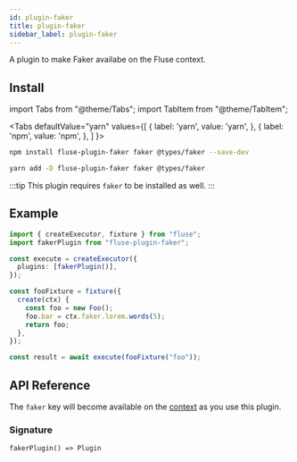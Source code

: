 ```yaml
---
id: plugin-faker
title: plugin-faker
sidebar_label: plugin-faker
---
```


A plugin to make Faker availabe on the Fluse context.

## Install

import Tabs from "@theme/Tabs";
import TabItem from "@theme/TabItem";

<Tabs
defaultValue="yarn"
values={[
{ label: 'yarn', value: 'yarn', },
{ label: 'npm', value: 'npm', },
]
}>

<TabItem value="npm">

```bash
npm install fluse-plugin-faker faker @types/faker --save-dev
```

</TabItem>
<TabItem value="yarn">

```bash
yarn add -D fluse-plugin-faker faker @types/faker
```

</TabItem>

</Tabs>

:::tip
This plugin requires `faker` to be installed as well.
:::

## Example

```typescript
import { createExecutor, fixture } from "fluse";
import fakerPlugin from "fluse-plugin-faker";

const execute = createExecutor({
  plugins: [fakerPlugin()],
});

const fooFixture = fixture({
  create(ctx) {
    const foo = new Foo();
    foo.bar = ctx.faker.lorem.words(5);
    return foo;
  },
});

const result = await execute(fooFixture("foo"));
```

## API Reference

The `faker` key will become available on the [context](./context.md) as you use this plugin.

### Signature

```
fakerPlugin() => Plugin
```

